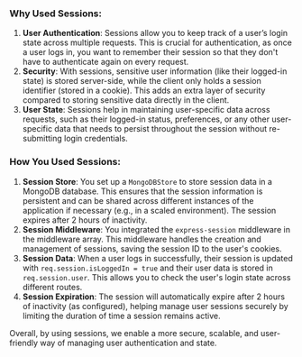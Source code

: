 ### Why Used Sessions:

1. **User Authentication**: Sessions allow you to keep track of a user’s login state across multiple requests. This is crucial for authentication, as once a user logs in, you want to remember their session so that they don't have to authenticate again on every request.
2. **Security**: With sessions, sensitive user information (like their logged-in state) is stored server-side, while the client only holds a session identifier (stored in a cookie). This adds an extra layer of security compared to storing sensitive data directly in the client.
3. **User State**: Sessions help in maintaining user-specific data across requests, such as their logged-in status, preferences, or any other user-specific data that needs to persist throughout the session without re-submitting login credentials.

### How You Used Sessions:

1. **Session Store**: You set up a `MongoDBStore` to store session data in a MongoDB database. This ensures that the session information is persistent and can be shared across different instances of the application if necessary (e.g., in a scaled environment). The session expires after 2 hours of inactivity.
2. **Session Middleware**: You integrated the `express-session` middleware in the middleware array. This middleware handles the creation and management of sessions, saving the session ID to the user's cookies.
3. **Session Data**: When a user logs in successfully, their session is updated with `req.session.isLoggedIn = true` and their user data is stored in `req.session.user`. This allows you to check the user's login state across different routes.
4. **Session Expiration**: The session will automatically expire after 2 hours of inactivity (as configured), helping manage user sessions securely by limiting the duration of time a session remains active.

Overall, by using sessions, we enable a more secure, scalable, and user-friendly way of managing user authentication and state.

